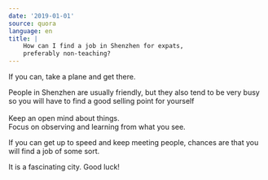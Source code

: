 ```yaml
---
date: '2019-01-01'
source: quora
language: en
title: |
    How can I find a job in Shenzhen for expats,
    preferably non-teaching?
---
```


If you can, take a plane and get there.

People in Shenzhen are usually friendly, but they also tend to be very
busy so you will have to find a good selling point for yourself\
\
Keep an open mind about things.\
Focus on observing and learning from what you see.

If you can get up to speed and keep meeting people, chances are that you
will find a job of some sort.

It is a fascinating city. Good luck!
